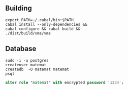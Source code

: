 ## Building

```shell
export PATH=~/.cabal/bin:$PATH
cabal install --only-dependencies &&
cabal configure && cabal build &&
./dist/build/vms/vms
```

## Database

```shell
sudo -i -u postgres
createuser matemat
createdb  -O matemat matemat
psql
```
```sql
alter role "matemat" with encrypted password '1234';
```